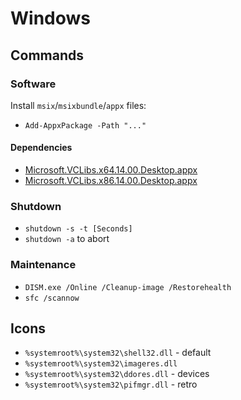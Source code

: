 # Windows
## Commands
### Software
Install `msix`/`msixbundle`/`appx` files:
- `Add-AppxPackage -Path "..."`
#### Dependencies
- [Microsoft.VCLibs.x64.14.00.Desktop.appx](https://aka.ms/Microsoft.VCLibs.x64.14.00.Desktop.appx)
- [Microsoft.VCLibs.x86.14.00.Desktop.appx](https://aka.ms/Microsoft.VCLibs.x86.14.00.Desktop.appx)

### Shutdown
- `shutdown -s -t [Seconds]`
- `shutdown -a` to abort

### Maintenance
- `DISM.exe /Online /Cleanup-image /Restorehealth`
- `sfc /scannow`

## Icons
- `%systemroot%\system32\shell32.dll` - default
- `%systemroot%\system32\imageres.dll`
- `%systemroot%\system32\ddores.dll` - devices
- `%systemroot%\system32\pifmgr.dll` - retro

